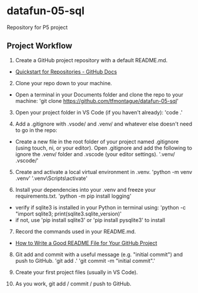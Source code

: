 # datafun-05-sql
Repository for P5 project

## Project Workflow
1. Create a GitHub project repository with a default README.md.
 - [Quickstart for Repositories - GitHub Docs](https://docs.github.com/en/repositories/creating-and-managing-repositories/quickstart-for-repositories)

2. Clone your repo down to your machine.
 -  Open a terminal in your Documents folder and clone the repo to your machine: 
 'git clone https://github.com/tfmontague/datafun-05-sql'

3. Open your project folder in VS Code (if you haven't already): 
'code .'

4. Add a .gitignore with .vsode/ and .venv/ and whatever else doesn't need to go in the repo:
 - Create a new file in the root folder of your project named .gitignore (using touch, ni, or your editor). Open .gitignore and add the following to ignore the .venv/ folder and .vscode (your editor settings).
'.venv/
.vscode/'

5. Create and activate a local virtual environment in .venv.
'python -m venv .venv'
'.venv\Scripts\activate'

6. Install your dependencies into your .venv and freeze your requirements.txt.
'python -m pip install logging'
 - verify if sqlite3 is installed in your Python in terminal using: 'python -c "import sqlite3; print(sqlite3.sqlite_version)'
 - if not, use  'pip install sqlite3' or 'pip install pysqlite3' to install

7. Record the commands used in your README.md.
 - [How to Write a Good README File for Your GitHub Project](https://www.freecodecamp.org/news/how-to-write-a-good-readme-file)

8. Git add and commit with a useful message (e.g. "initial commit") and push to GitHub.
'git add .'
'git commit -m "initial commit".'

9. Create your first project files (usually in VS Code).

10. As you work, git add / commit / push to GitHub.
